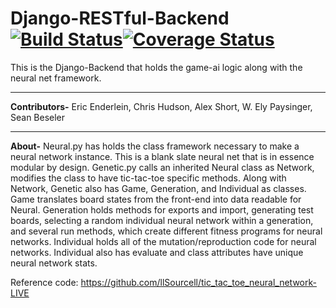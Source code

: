 # Django-RESTful-Backend[![Build Status](https://travis-ci.org/ESCAE/Django-RESTful-Backend.svg?branch=master)](https://travis-ci.org/ESCAE/Django-RESTful-Backend)[![Coverage Status](https://coveralls.io/repos/github/ESCAE/Django-RESTful-Backend/badge.svg?branch=master)](https://coveralls.io/github/ESCAE/Django-RESTful-Backend?branch=master)
This is the Django-Backend that holds the game-ai logic along with the neural net framework.
***
**Contributors-**
Eric Enderlein, Chris Hudson, Alex Short, W. Ely Paysinger, Sean Beseler
***
**About-**
Neural.py has holds the class framework necessary to make a neural network instance. This is a blank slate neural net that is in essence modular by design.
Genetic.py calls an inherited Neural class as Network, modifies the class to have tic-tac-toe specific methods. Along with Network, Genetic also has Game, Generation, and Individual as classes. Game translates board states from the front-end into data readable for Neural. Generation holds methods for exports and import, generating test boards, selecting a random individual neural network within a generation, and several run methods, which create different fitness programs for neural networks. Individual holds all of the mutation/reproduction code for neural networks. Individual also has evaluate and class attributes have unique neural network stats.


Reference code: https://github.com/llSourcell/tic_tac_toe_neural_network-LIVE
